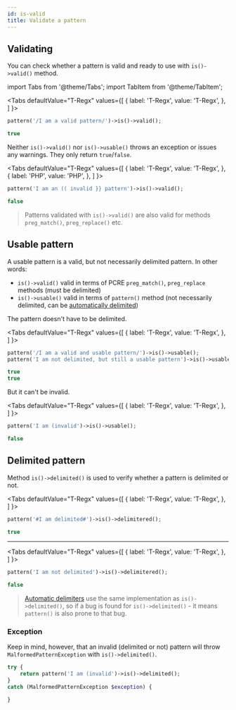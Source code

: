 ```yaml
---
id: is-valid
title: Validate a pattern
---
```


## Validating

You can check whether a pattern is valid and ready to use with `is()->valid()` method.

import Tabs from '@theme/Tabs';
import TabItem from '@theme/TabItem';

<Tabs
  defaultValue="T-Regx"
  values={[
    { label: 'T-Regx', value: 'T-Regx', },
  ]
}>
<TabItem value="T-Regx">

```php
pattern('/I am a valid pattern/')->is()->valid();
```

</TabItem>
</Tabs>

<div className="output-block">

<!--Result-Value-->

```php
true
```

</div>

Neither `is()->valid()` nor `is()->usable()` throws an exception or issues any warnings. They only return `true`/`false`.

<Tabs
  defaultValue="T-Regx"
  values={[
    { label: 'T-Regx', value: 'T-Regx', },
    { label: 'PHP', value: 'PHP', },
  ]
}>
<TabItem value="T-Regx">

```php
pattern('I am an (( invalid }} pattern')->is()->valid();
```

</TabItem>
</Tabs>

<div className="output-block">

<!--Result-Value-->

```php
false
```

</div>

> Patterns validated with `is()->valid()` are also valid for methods `preg_match()`, `preg_replace()` etc.

## Usable pattern

A usable pattern is a valid, but not necessarily delimited pattern. In other words:

- `is()->valid()` valid in terms of PCRE `preg_match()`, `preg_replace` methods (must be delimited)
- `is()->usable()` valid in terms of `pattern()` method (not necessarily delimited, can be [automatically delimited](delimiters.md))

The pattern doesn't have to be delimited.

<Tabs
  defaultValue="T-Regx"
  values={[
    { label: 'T-Regx', value: 'T-Regx', },
  ]
}>
<TabItem value="T-Regx">

```php
pattern('/I am a valid and usable pattern/')->is()->usable();
pattern('I am not delimited, but still a usable pattern')->is()->usable();
```

</TabItem>
</Tabs>

<!--T-Regx:{multiline-return}-->

<div className="output-block">

<!--Result-Value-->

```php
true
true
```

<!--Result-Value:{multiline-return}-->

</div>

But it can't be invalid.

<Tabs
  defaultValue="T-Regx"
  values={[
    { label: 'T-Regx', value: 'T-Regx', },
  ]
}>
<TabItem value="T-Regx">

```php
pattern('I am (invalid')->is()->usable();
```

</TabItem>
</Tabs>

<div className="output-block">

<!--Result-Value-->

```php
false
```

</div>

## Delimited pattern

Method `is()->delimited()` is used to verify whether a pattern is delimited or not.

<Tabs
  defaultValue="T-Regx"
  values={[
    { label: 'T-Regx', value: 'T-Regx', },
  ]
}>
<TabItem value="T-Regx">

```php
pattern('#I am delimited#')->is()->delimitered();
```

</TabItem>
</Tabs>

<div className="output-block">

<!--Result-Value-->

```php
true
```

</div>

---

<Tabs
  defaultValue="T-Regx"
  values={[
    { label: 'T-Regx', value: 'T-Regx', },
  ]
}>
<TabItem value="T-Regx">

```php
pattern('I am not delimited')->is()->delimitered();
```

</TabItem>
</Tabs>

<div className="output-block">

<!--Result-Value-->

```php
false
```

</div>

> [Automatic delimiters](delimiters.md) use the same implementation as `is()->delimited()`, so if a bug is found
> for `is()->delimited()` - it means `pattern()` is also prone to that bug.

### Exception

Keep in mind, however, that an invalid (delimited or not) pattern will
throw `MalformedPatternException` with `is()->delimited()`.

```php
try {
    return pattern('I am (invalid')->is()->delimited();
}
catch (MalformedPatternException $exception) {

}
```
